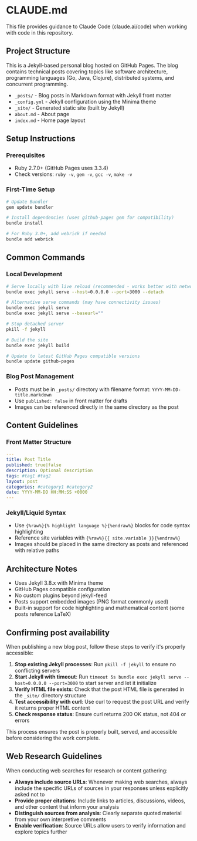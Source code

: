 # CLAUDE.md

This file provides guidance to Claude Code (claude.ai/code) when working with code in this repository.

## Project Structure

This is a Jekyll-based personal blog hosted on GitHub Pages. The blog contains technical posts covering topics like software architecture, programming languages (Go, Java, Clojure), distributed systems, and concurrent programming.

- `_posts/` - Blog posts in Markdown format with Jekyll front matter
- `_config.yml` - Jekyll configuration using the Minima theme
- `_site/` - Generated static site (built by Jekyll)
- `about.md` - About page
- `index.md` - Home page layout

## Setup Instructions

### Prerequisites
- Ruby 2.7.0+ (GitHub Pages uses 3.3.4)
- Check versions: `ruby -v`, `gem -v`, `gcc -v`, `make -v`

### First-Time Setup
```bash
# Update Bundler
gem update bundler

# Install dependencies (uses github-pages gem for compatibility)
bundle install

# For Ruby 3.0+, add webrick if needed
bundle add webrick
```

## Common Commands

### Local Development
```bash
# Serve locally with live reload (recommended - works better with network binding)
bundle exec jekyll serve --host=0.0.0.0 --port=3000 --detach

# Alternative serve commands (may have connectivity issues)
bundle exec jekyll serve
bundle exec jekyll serve --baseurl=""

# Stop detached server
pkill -f jekyll

# Build the site
bundle exec jekyll build

# Update to latest GitHub Pages compatible versions
bundle update github-pages
```

### Blog Post Management
- Posts must be in `_posts/` directory with filename format: `YYYY-MM-DD-title.markdown`
- Use `published: false` in front matter for drafts
- Images can be referenced directly in the same directory as the post

## Content Guidelines

### Front Matter Structure
```yaml
---
title: Post Title
published: true|false
description: Optional description
tags: #tag1 #tag2
layout: post
categories: #category1 #category2
date: YYYY-MM-DD HH:MM:SS +0000
---
```

### Jekyll/Liquid Syntax
- Use `{%raw%}{% highlight language %}{%endraw%}` blocks for code syntax highlighting
- Reference site variables with `{%raw%}{{ site.variable }}{%endraw%}`
- Images should be placed in the same directory as posts and referenced with relative paths

## Architecture Notes

- Uses Jekyll 3.8.x with Minima theme
- GitHub Pages compatible configuration
- No custom plugins beyond jekyll-feed
- Posts support embedded images (PNG format commonly used)
- Built-in support for code highlighting and mathematical content (some posts reference LaTeX)

## Confirming post availability 

When publishing a new blog post, follow these steps to verify it's properly accessible:

1. **Stop existing Jekyll processes**: Run `pkill -f jekyll` to ensure no conflicting servers
2. **Start Jekyll with timeout**: Run `timeout 5s bundle exec jekyll serve --host=0.0.0.0 --port=3000` to start server and let it initialize
3. **Verify HTML file exists**: Check that the post HTML file is generated in the `_site/` directory structure
4. **Test accessibility with curl**: Use curl to request the post URL and verify it returns proper HTML content
5. **Check response status**: Ensure curl returns 200 OK status, not 404 or errors

This process ensures the post is properly built, served, and accessible before considering the work complete.

## Web Research Guidelines

When conducting web searches for research or content gathering:

- **Always include source URLs**: Whenever making web searches, always include the specific URLs of sources in your responses unless explicitly asked not to
- **Provide proper citations**: Include links to articles, discussions, videos, and other content that inform your analysis
- **Distinguish sources from analysis**: Clearly separate quoted material from your own interpretive comments
- **Enable verification**: Source URLs allow users to verify information and explore topics further